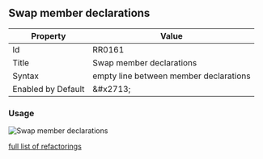 ## Swap member declarations

| Property | Value |
| -------- | ----- |
| Id | RR0161 |
| Title | Swap member declarations |
| Syntax | empty line between member declarations |
| Enabled by Default | &\#x2713; |

### Usage

![Swap member declarations](../../images/refactorings/SwapMemberDeclarations.png)

[full list of refactorings](Refactorings.md)